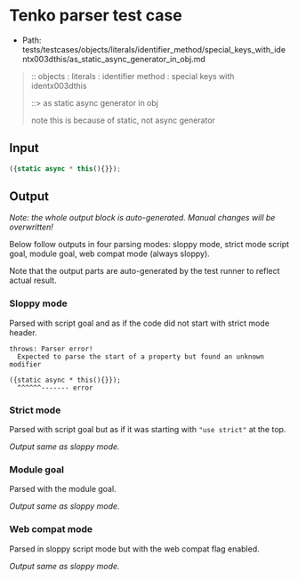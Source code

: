 # Tenko parser test case

- Path: tests/testcases/objects/literals/identifier_method/special_keys_with_identx003dthis/as_static_async_generator_in_obj.md

> :: objects : literals : identifier method : special keys with identx003dthis
>
> ::> as static async generator in obj
>
> note this is because of static, not async generator

## Input

`````js
({static async * this(){}});
`````

## Output

_Note: the whole output block is auto-generated. Manual changes will be overwritten!_

Below follow outputs in four parsing modes: sloppy mode, strict mode script goal, module goal, web compat mode (always sloppy).

Note that the output parts are auto-generated by the test runner to reflect actual result.

### Sloppy mode

Parsed with script goal and as if the code did not start with strict mode header.

`````
throws: Parser error!
  Expected to parse the start of a property but found an unknown modifier

({static async * this(){}});
  ^^^^^^------- error
`````

### Strict mode

Parsed with script goal but as if it was starting with `"use strict"` at the top.

_Output same as sloppy mode._

### Module goal

Parsed with the module goal.

_Output same as sloppy mode._

### Web compat mode

Parsed in sloppy script mode but with the web compat flag enabled.

_Output same as sloppy mode._
